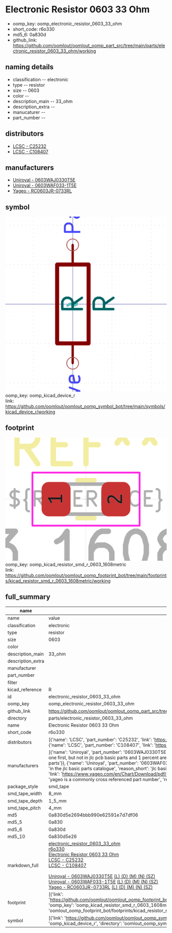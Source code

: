 # Electronic Resistor 0603 33 Ohm

  
* oomp_key: oomp_electronic_resistor_0603_33_ohm 
* short_code: r6o330
* md5_6: 0a830d  
* github_link: https://github.com/oomlout/oomlout_oomp_part_src/tree/main/parts/electronic_resistor_0603_33_ohm/working  
## naming details
* classification -- electronic
* type -- resistor
* size -- 0603
* color -- 
* description_main -- 33_ohm
* description_extra -- 
* manucaturer -- 
* part_number -- 

## distributors
* [LCSC - C25232](https://lcsc.com/product-detail/C25232.html)  
* [LCSC - C108407](https://lcsc.com/product-detail/C108407.html)  

## manufacturers
* [Uniroyal - 0603WAJ0330T5E]()  
* [Uniroyal - 0603WAF033-1T5E]()  
* [Yageo - RC0603JR-0733RL](https://www.yageo.com/en/Chart/Download/pdf/RC0603JR-0733RL)  

## symbol

![](symbol/0/working/working_600.png)  
oomp_key: oomp_kicad_device_r  
link: https://github.com/oomlout/oomlout_oomp_symbol_bot/tree/main/symbols/kicad_device_r/working  

## footprint

![](footprint/0/working/working_600.png)  
oomp_key: oomp_kicad_resistor_smd_r_0603_1608metric  
link: https://github.com/oomlout/oomlout_oomp_footprint_bot/tree/main/footprints/kicad_resistor_smd_r_0603_1608metric/working  

## full_summary
| name | value | 
| --- | --- | 
| name | value | 
| classification | electronic | 
| type | resistor | 
| size | 0603 | 
| color |  | 
| description_main | 33_ohm | 
| description_extra |  | 
| manufacturer |  | 
| part_number |  | 
| filter |  | 
| kicad_reference | R | 
| id | electronic_resistor_0603_33_ohm | 
| oomp_key | oomp_electronic_resistor_0603_33_ohm | 
| github_link | https://github.com/oomlout/oomlout_oomp_part_src/tree/main/parts/electronic_resistor_0603_33_ohm/working | 
| directory | parts/electronic_resistor_0603_33_ohm | 
| name | Electronic Resistor 0603 33 Ohm | 
| short_code | r6o330 | 
| distributors | [{'name': 'LCSC', 'part_number': 'C25232', 'link': 'https://lcsc.com/product-detail/C25232.html', 'id': 'distributor_lcsc'}, {'name': 'LCSC', 'part_number': 'C108407', 'link': 'https://lcsc.com/product-detail/C108407.html', 'id': 'distributor_lcsc'}] | 
| manufacturers | [{'name': 'Uniroyal', 'part_number': '0603WAJ0330T5E', 'link': '', 'id': 'manufacturer_uniroyal', 'note': {'reason': 'did this one first, but not in jlc pcb basic parts and 1 percent are and they are the same price', 'reason_short': 'not in jlc basic parts'}}, {'name': 'Uniroyal', 'part_number': '0603WAF033-1T5E', 'link': '', 'id': 'manufacturer_uniroyal', 'note': {'reason': 'in the jlc basic parts catalogue', 'reason_short': 'jlc basic part'}}, {'name': 'Yageo', 'part_number': 'RC0603JR-0733RL', 'link': 'https://www.yageo.com/en/Chart/Download/pdf/RC0603JR-0733RL', 'id': 'manufacturer_yageo', 'note': {'reason': 'yageo is a commonly cross referenced part number', 'reason_short': 'available everywhere'}}] | 
| package_style | smd_tape | 
| smd_tape_width | 8_mm | 
| smd_tape_depth | 1_5_mm | 
| smd_tape_pitch | 4_mm | 
| md5 | 0a830d5e2694bbb990e62591e7d7df06 | 
| md5_5 | 0a830 | 
| md5_6 | 0a830d | 
| md5_10 | 0a830d5e26 | 
| markdown_full | [electronic_resistor_0603_33_ohm](https://github.com/oomlout/oomlout_oomp_part_src/tree/main/parts/electronic_resistor_0603_33_ohm/working)<br>[r6o330](https://github.com/oomlout/oomlout_oomp_part_src/tree/main/parts/electronic_resistor_0603_33_ohm/working)<br>[Electronic Resistor 0603 33 Ohm](https://github.com/oomlout/oomlout_oomp_part_src/tree/main/parts/electronic_resistor_0603_33_ohm/working)<br>[LCSC - C25232<br>](https://lcsc.com/product-detail/C25232.html)[LCSC - C108407<br>](https://lcsc.com/product-detail/C108407.html)<br>[Uniroyal - 0603WAJ0330T5E]() [(L)  ](https://www.lcsc.com/search?q=0603WAJ0330T5E)[(D)  ](https://www.digikey.com/en/products?keywords=0603WAJ0330T5E)[(M)  ](https://www.mouser.com/Search/Refine?Keyword=0603WAJ0330T5E)[(N)  ](https://www.newark.com/search?st=0603WAJ0330T5E)[(SZ)  ](https://so.szlcsc.com/global.html?k=0603WAJ0330T5E)<br>[Uniroyal - 0603WAF033-1T5E]() [(L)  ](https://www.lcsc.com/search?q=0603WAF033-1T5E)[(D)  ](https://www.digikey.com/en/products?keywords=0603WAF033-1T5E)[(M)  ](https://www.mouser.com/Search/Refine?Keyword=0603WAF033-1T5E)[(N)  ](https://www.newark.com/search?st=0603WAF033-1T5E)[(SZ)  ](https://so.szlcsc.com/global.html?k=0603WAF033-1T5E)<br>[Yageo - RC0603JR-0733RL](https://www.yageo.com/en/Chart/Download/pdf/RC0603JR-0733RL) [(L)  ](https://www.lcsc.com/search?q=RC0603JR-0733RL)[(D)  ](https://www.digikey.com/en/products?keywords=RC0603JR-0733RL)[(M)  ](https://www.mouser.com/Search/Refine?Keyword=RC0603JR-0733RL)[(N)  ](https://www.newark.com/search?st=RC0603JR-0733RL)[(SZ)  ](https://so.szlcsc.com/global.html?k=RC0603JR-0733RL)<br> | 
| footprint | [{'link': 'https://github.com/oomlout/oomlout_oomp_footprint_bot/tree/main/foootprntss/kicad_resistor_smd_r_0603_1608metric', 'oomp_key': 'oomp_kicad_resistor_smd_r_0603_1608metric', 'directory': 'oomlout_oomp_footprint_bot/footprints/kicad_resistor_smd_r_0603_1608metric//working/working.kicad_mod'}] | 
| symbol | [{'link': 'https://github.com/oomlout/oomlout_oomp_symbol_bot/tree/main/symbols/kicad_device_r', 'oomp_key': 'oomp_kicad_device_r', 'directory': 'oomlout_oomp_symbol_bot/symbols/kicad_device_r//working/working.kicad_sym'}] | 
